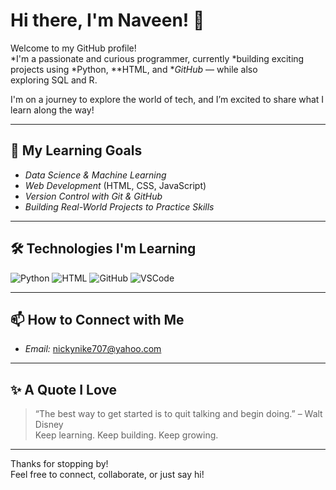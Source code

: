 # Hi there, I'm Naveen! 👋

Welcome to my GitHub profile!  
*I'm a passionate and curious programmer, currently *building exciting projects using *Python, **HTML, and **GitHub* — while also exploring SQL and R.

I'm on a journey to explore the world of tech, and I’m excited to share what I learn along the way!

---

## 🚀 My Learning Goals

- *Data Science & Machine Learning*  
- *Web Development* (HTML, CSS, JavaScript)  
- *Version Control with Git & GitHub*  
- *Building Real-World Projects to Practice Skills*

---

## 🛠 Technologies I'm Learning

![Python](https://img.shields.io/badge/Python-3776AB?style=for-the-badge&logo=python&logoColor=white)
![HTML](https://img.shields.io/badge/HTML5-E34F26?style=for-the-badge&logo=html5&logoColor=white)
![GitHub](https://img.shields.io/badge/GitHub-181717?style=for-the-badge&logo=github&logoColor=white)
![VSCode](https://img.shields.io/badge/VS_Code-007ACC?style=for-the-badge&logo=visual%20studio%20code&logoColor=white)

---

## 📫 How to Connect with Me

- *Email:* nickynike707@yahoo.com  

---

## ✨ A Quote I Love

> “The best way to get started is to quit talking and begin doing.” – Walt Disney  
> Keep learning. Keep building. Keep growing.  

---

Thanks for stopping by!  
Feel free to connect, collaborate, or just say hi!

